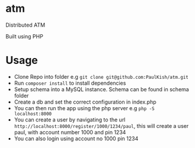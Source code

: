 # atm
Distributed ATM

Built using PHP

# Usage
- Clone Repo into folder e.g `git clone git@github.com:PaulKish/atm.git`
- Run `composer install` to install dependencies
- Setup schema into a MySQL instance. Schema can be found in schema folder
- Create a db and set the correct configuration in index.php
- You can then run the app using the php server e.g `php -S localhost:8000`
- You can create a user by navigating to the url `http://localhost:8000/register/1000/1234/paul`, this will create a user paul, with account number 1000 and pin 1234
- You can also login using account no 1000 pin 1234
